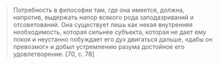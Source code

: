 >Потребность в философии там, где она имеется, должна, напротив, выдержать напор всякого рода заподазриваний и отсоветований. Она существует лишь как некая внутренняя необходимость, которая сильнее субъекта, которая не дает ему покоя и неустанно побуждает его дух двигаться дальше, «дабы он превозмог» и добыл устремлению разума достойное его удовлетворение. [70, c. 78]

